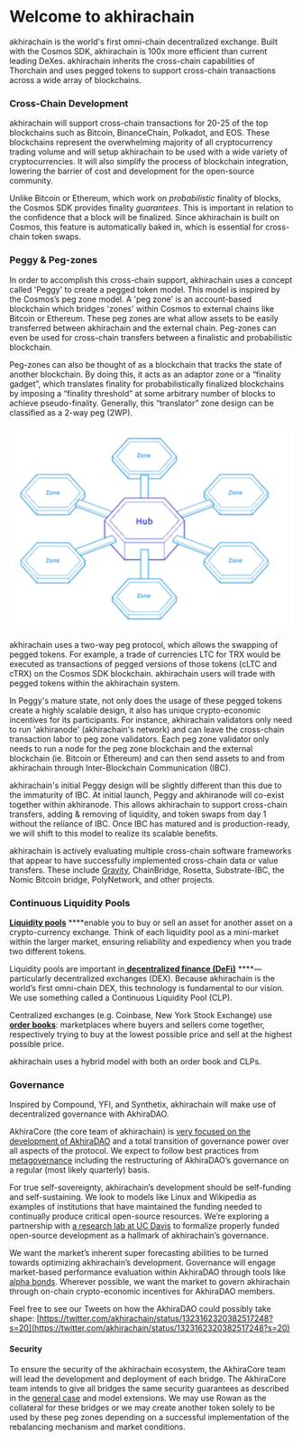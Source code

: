 # Welcome to akhirachain



akhirachain is the world's first omni-chain decentralized exchange. Built with the Cosmos SDK, akhirachain is 100x more efficient than current leading DeXes. akhirachain inherits the cross-chain capabilities of Thorchain and uses pegged tokens to support cross-chain transactions across a wide array of blockchains.

### Cross-Chain Development

akhirachain will support cross-chain transactions for 20-25 of the top blockchains such as Bitcoin, BinanceChain, Polkadot, and EOS. These blockchains represent the overwhelming majority of all cryptocurrency trading volume and will setup akhirachain to be used with a wide variety of cryptocurrencies. It will also simplify the process of blockchain integration, lowering the barrier of cost and development for the open-source community.

Unlike Bitcoin or Ethereum, which work on _probabilistic_ finality of blocks, the Cosmos SDK provides finality _guarantees_. This is important in relation to the confidence that a block will be finalized. Since akhirachain is built on Cosmos, this feature is automatically baked in, which is essential for cross-chain token swaps.

### Peggy & Peg-zones

In order to accomplish this cross-chain support, akhirachain uses a concept called 'Peggy' to create a pegged token model. This model is inspired by the Cosmos’s peg zone model. A 'peg zone' is an account-based blockchain which bridges 'zones' within Cosmos to external chains like Bitcoin or Ethereum. These peg zones are what allow assets to be easily transferred between akhirachain and the external chain. Peg-zones can even be used for cross-chain transfers between a finalistic and probabilistic blockchain.

Peg-zones can also be thought of as a blockchain that tracks the state of another blockchain. By doing this, it acts as an adaptor zone or a “finality gadget”, which translates finality for probabilistically finalized blockchains by imposing a “finality threshold” at some arbitrary number of blocks to achieve pseudo-finality. Generally, this “translator” zone design can be classified as a 2-way peg \(2WP\).

![](.gitbook/assets/screen-shot-2020-11-20-at-9.38.14-pm.png)

akhirachain uses a two-way peg protocol, which allows the swapping of pegged tokens. For example, a trade of currencies LTC for TRX would be executed as transactions of pegged versions of those tokens \(cLTC and cTRX\) on the Cosmos SDK blockchain. akhirachain users will trade with pegged tokens within the akhirachain system. 

In Peggy's mature state, not only does the usage of these pegged tokens create a highly scalable design, it also has unique crypto-economic incentives for its participants. For instance, akhirachain validators only need to run 'akhiranode' \(akhirachain's network\) and can leave the cross-chain transaction labor to peg zone validators. Each peg zone validator only needs to run a node for the peg zone blockchain and the external blockchain \(ie. Bitcoin or Ethereum\) and can then send assets to and from akhirachain through Inter-Blockchain Communication \(IBC\). 

akhirachain's initial Peggy design will be slightly different than this due to the immaturity of IBC. At initial launch, Peggy and akhiranode will co-exist together within akhiranode. This allows akhirachain to support cross-chain transfers, adding & removing of liquidity, and token swaps from day 1 without the reliance of IBC. Once IBC has matured and is production-ready, we will shift to this model to realize its scalable benefits.

akhirachain is actively evaluating multiple cross-chain software frameworks that appear to have successfully implemented cross-chain data or value transfers. These include [Gravity](https://gravity.tech/), ChainBridge, Rosetta, Substrate-IBC, the Nomic Bitcoin bridge, PolyNetwork, and other projects.

### Continuous Liquidity Pools

[**Liquidity pools**](https://www.investopedia.com/terms/l/liquidity.asp) ****enable you to buy or sell an asset for another asset on a crypto-currency exchange. Think of each liquidity pool as a mini-market within the larger market, ensuring reliability and expediency when you trade two different tokens.

Liquidity pools are important in[ **decentralized finance \(DeFi\)**](https://www.coindesk.com/what-is-defi) ****— particularly decentralized exchanges \(DEX\). Because akhirachain is the world’s first omni-chain DEX, this technology is fundamental to our vision. We use something called a Continuous Liquidity Pool \(CLP\).

Centralized exchanges \(e.g. Coinbase, New York Stock Exchange\) use [**order books**](https://www.investopedia.com/terms/o/order-book.asp): marketplaces where buyers and sellers come together, respectively trying to buy at the lowest possible price and sell at the highest possible price.

akhirachain uses a hybrid model with both an order book and CLPs.

### Governance

Inspired by Compound, YFI, and Synthetix, akhirachain will make use of decentralized governance with AkhiraDAO.

AkhiraCore \(the core team of akhirachain\) is [very focused on the development of AkhiraDAO](https://twitter.com/akhirachain/status/1323162320382517248?s=20) and a total transition of governance power over all aspects of the protocol. We expect to follow best practices from [metagovernance](https://metagov.org/wp-content/uploads/2020/04/Metagov-Full-Deck-public-2020-04-18.pdf) including the restructuring of AkhiraDAO’s governance on a regular \(most likely quarterly\) basis.

For true self-sovereignty, akhirachain’s development should be self-funding and self-sustaining. We look to models like Linux and Wikipedia as examples of institutions that have maintained the funding needed to continually produce critical open-source resources. We’re exploring a partnership with [a research lab at UC Davis](https://engineering.ucdavis.edu/news/uc-davis-computer-science-communication-team-study-open-source-software) to formalize properly funded open-source development as a hallmark of akhirachain’s governance.

We want the market’s inherent super forecasting abilities to be turned towards optimizing akhirachain’s development. Governance will engage market-based performance evaluation within AkhiraDAO through tools like [alpha bonds](https://github.com/blockscience/interchainfoundation). Wherever possible, we want the market to govern akhirachain through on-chain crypto-economic incentives for AkhiraDAO members.

Feel free to see our Tweets on how the AkhiraDAO could possibly take shape: [https://twitter.com/akhirachain/status/1323162320382517248?s=20](https://twitter.com/akhirachain/status/1323162320382517248?s=20)

#### Security

To ensure the security of the akhirachain ecosystem, the AkhiraCore team will lead the development and deployment of each bridge. The AkhiraCore team intends to give all bridges the same security guarantees as described in the [general case](https://app.gitbook.com/@akhirachain/s/akhirachain/~/drafts/-MR1K8Tq8VRB5PXYz9on/core-concepts/al-jabaal/general-case-mode-for-pegged-tokens) and model extensions. We may use Rowan as the collateral for these bridges or we may create another token solely to be used by these peg zones depending on a successful implementation of the rebalancing mechanism and market conditions.








